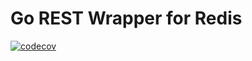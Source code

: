 # Go REST Wrapper for Redis

[![codecov](https://codecov.io/gh/cjfinnell/example-go-service-int-coverage/branch/main/graph/badge.svg?token=BVBVDBWY5T)](https://codecov.io/gh/cjfinnell/example-go-service-int-coverage)
